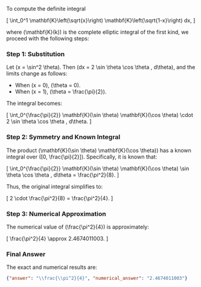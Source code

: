 To compute the definite integral 

\[
\int_0^1 \mathbf{K}\left(\sqrt{x}\right) \mathbf{K}\left(\sqrt{1-x}\right) dx,
\]

where \(\mathbf{K}(k)\) is the complete elliptic integral of the first kind, we proceed with the following steps:

### Step 1: Substitution
Let \(x = \sin^2 \theta\). Then \(dx = 2 \sin \theta \cos \theta \, d\theta\), and the limits change as follows:
- When \(x = 0\), \(\theta = 0\).
- When \(x = 1\), \(\theta = \frac{\pi}{2}\).

The integral becomes:

\[
\int_0^{\frac{\pi}{2}} \mathbf{K}(\sin \theta) \mathbf{K}(\cos \theta) \cdot 2 \sin \theta \cos \theta \, d\theta.
\]

### Step 2: Symmetry and Known Integral
The product \(\mathbf{K}(\sin \theta) \mathbf{K}(\cos \theta)\) has a known integral over \([0, \frac{\pi}{2}]\). Specifically, it is known that:

\[
\int_0^{\frac{\pi}{2}} \mathbf{K}(\sin \theta) \mathbf{K}(\cos \theta) \sin \theta \cos \theta \, d\theta = \frac{\pi^2}{8}.
\]

Thus, the original integral simplifies to:

\[
2 \cdot \frac{\pi^2}{8} = \frac{\pi^2}{4}.
\]

### Step 3: Numerical Approximation
The numerical value of \(\frac{\pi^2}{4}\) is approximately:

\[
\frac{\pi^2}{4} \approx 2.4674011003.
\]

### Final Answer
The exact and numerical results are:

```json
{"answer": "\\frac{\\pi^2}{4}", "numerical_answer": "2.4674011003"}
```